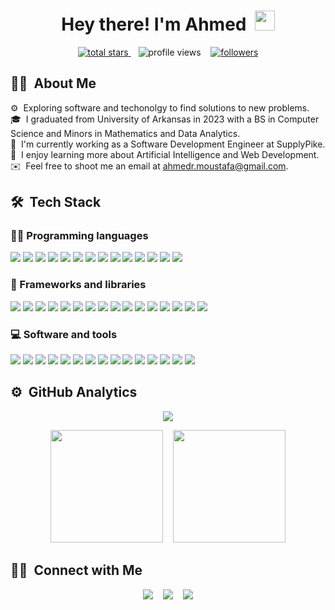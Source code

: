  <h1 align="center">
  Hey there! I'm Ahmed&nbsp
 <img src="https://media.giphy.com/media/hvRJCLFzcasrR4ia7z/giphy.gif" width="32">
 </h1>

<p align="center">
  <a href="https://github.com/a-mufasa?tab=repositories&sort=stargazers">
    <img alt="total stars" title="Total stars on GitHub" src="https://custom-icon-badges.demolab.com/github/stars/a-mufasa?color=55960c&style=for-the-badge&labelColor=488207&logo=star"/>
  </a>
  &nbsp;&nbsp;
  <a>
   <img alt="profile views" title="Profile views" src="https://komarev.com/ghpvc/?username=a-mufasa&style=for-the-badge&color=red"/>
  </a>
  &nbsp;&nbsp;
  <a href="https://github.com/a-mufasa?tab=followers">
    <img alt="followers" title="Follow me on Github" src="https://custom-icon-badges.demolab.com/github/followers/a-mufasa?color=236ad3&labelColor=1155ba&style=for-the-badge&logo=person-add&label=Follow&logoColor=white"/>
  </a>
 </p>

## 🕵️‍♂️ &nbsp;About Me

⚙ &nbsp;Exploring software and techonolgy to find solutions to new problems.\
🎓 &nbsp;I graduated from University of Arkansas in 2023 with a BS in Computer Science and Minors in Mathematics and Data Analytics.\
💼 &nbsp;I'm currently working as a Software Development Engineer at SupplyPike.\
🌱 &nbsp;I enjoy learning more about Artificial Intelligence and Web Development.\
✉️ &nbsp;Feel free to shoot me an email at ahmedr.moustafa@gmail.com.

## 🛠 &nbsp;Tech Stack

### 👨‍💻 Programming languages
<p>
  <a><img src="https://img.shields.io/badge/Jupyter-F37626.svg?logo=Jupyter&logoColor=white"/></a>
  <a><img src="https://img.shields.io/badge/C++-%2300599C.svg?logo=c%2B%2B&logoColor=white"/></a>
  <a><img src="https://img.shields.io/badge/Python-3670A0?logo=python&logoColor=ffdd54"/></a>
  <a><img src="https://img.shields.io/badge/R-%23276DC3.svg?logo=r&logoColor=white"/></a>
  <a><img src="https://img.shields.io/badge/TypeScript-%23007ACC.svg?logo=typescript&logoColor=white"/></a>
  <a><img src="https://img.shields.io/badge/CSS-1572B6.svg?logo=css3&logoColor=white"></a>
  <a><img src="https://img.shields.io/badge/HTML-E34F26.svg?logo=html5&logoColor=white"></a>
  <a><img src="https://custom-icon-badges.demolab.com/badge/Java-007396.svg?logo=java&logoColor=white"></a>
  <a><img src="https://img.shields.io/badge/JavaScript-F7DF1E.svg?logo=javascript&logoColor=black"></a>
  <a><img src="https://custom-icon-badges.demolab.com/badge/SQL-025E8C.svg?logo=database&logoColor=white"></a>
  <a><img src="https://img.shields.io/badge/LaTeX-008080.svg?logo=LaTeX&logoColor=white"></a>
  <a><img src="https://img.shields.io/badge/Node.js-43853D.svg?logo=node.js&logoColor=white"/></a>
  <a><img src="https://img.shields.io/badge/Markdown-%23000000.svg?logo=markdown&logoColor=white"/></a>
  <a><img src="https://img.shields.io/badge/Dart-%230175C2.svg?logo=dart&logoColor=white"/></a>
</p>
  
### 🧰 Frameworks and libraries
<p>
  <a><img src="https://img.shields.io/badge/React-20232a.svg?logo=react&logoColor=%2361DAFB"/></a>
  <a><img src="https://img.shields.io/badge/Vite-bb34fe.svg?logo=vite&logoColor=gold"/></a>
  <a><img src="https://img.shields.io/badge/NumPy-013243.svg?logo=numpy&logoColor=white"/></a>
  <a><img src="https://img.shields.io/badge/Bootstrap-7952B3.svg?logo=bootstrap&logoColor=white"/></a>
  <a><img src="https://img.shields.io/badge/Flutter-%2302569B.svg?logo=Flutter&logoColor=white"/></a>
  <a><img src="https://img.shields.io/badge/jQuery-%230769AD.svg?logo=jquery&logoColor=white"/></a>
  <a><img src="https://img.shields.io/badge/MUI-%230081CB.svg?logo=mui&logoColor=white"/></a>
  <a><img src="https://img.shields.io/badge/ROS-%230A0FF9.svg?logo=ros&logoColor=white"/></a>
  <a><img src="https://img.shields.io/badge/Redux-%23593d88.svg?logo=redux&logoColor=white"/></a>
  <a><img src="https://img.shields.io/badge/TailwindCSS-%2338B2AC.svg?logo=tailwind-css&logoColor=white"/></a>
  <a><img src="https://img.shields.io/badge/Postgres-%23316192.svg?logo=postgresql&logoColor=white"/></a>
  <a><img src="https://img.shields.io/badge/Keras-%23D00000.svg?logo=Keras&logoColor=white"/></a>
  <a><img src="https://img.shields.io/badge/Matplotlib-%23ffffff.svg?logo=Matplotlib&logoColor=black"/></a>
  <a><img src="https://img.shields.io/badge/Pandas-%23150458.svg?logo=pandas&logoColor=white"/></a>
  <a><img src="https://img.shields.io/badge/scikit--learn-%23F7931E.svg?logo=scikit-learn&logoColor=white"/></a>
  <a><img src="https://img.shields.io/badge/TensorFlow-%23FF6F00.svg?logo=TensorFlow&logoColor=white"/></a>
</p>

### 💻 Software and tools
<p>
  <a><img src="https://img.shields.io/badge/-Discord-5865F2.svg?logo=discord&logoColor=white"/></a>
  <a><img src="https://img.shields.io/badge/Git-F05033.svg?logo=git&logoColor=white"/></a>
  <a><img src="https://img.shields.io/badge/GitHub-%23121011.svg?logo=github&logoColor=white"/></a>
  <a><img src="https://img.shields.io/badge/-Stack%20Overflow-FE7A16?logo=stack-overflow&logoColor=white"/></a>
  <a><img src="https://img.shields.io/badge/Visual%20Studio%20Code-0078d7.svg?logo=visual-studio-code&logoColor=white"/></a>
  <a><img src="https://img.shields.io/badge/Docker-%230db7ed.svg?logo=docker&logoColor=white"/></a>
  <a><img src="https://img.shields.io/badge/ESLint-4B3263?logo=eslint&logoColor=white"/></a>
  <a><img src="https://img.shields.io/badge/Kubernetes-%23326ce5.svg?logo=kubernetes&logoColor=white"/></a>
  <a><img src="https://img.shields.io/badge/Jira-%230A0FFF.svg?logo=jira&logoColor=white"/></a>
  <a><img src="https://img.shields.io/badge/Trello-%23026AA7.svg?logo=Trello&logoColor=white"/></a>
  <a><img src="https://img.shields.io/badge/Postman-FF6C37?logo=postman&logoColor=white"/></a>
  <a><img src="https://img.shields.io/badge/Slack-4A154B?logo=slack&logoColor=white"/></a>
  <a><img src="https://img.shields.io/badge/Sentry-362F5E?logo=sentry&logoColor=white"/></a>
  <a><img src="https://img.shields.io/badge/AWS-%23FF9900.svg?logo=amazon-aws&logoColor=white"/></a>
  <a><img src="https://img.shields.io/badge/Amazon S3-438a25?logo=amazons3&logoColor=white"/></a>
</p>

## ⚙️ &nbsp;GitHub Analytics

<p align="center">
    <img src="https://streak-stats.demolab.com/?user=a-mufasa&theme=dark"/>
</p>
<p align="center">
  <img height="180em" src="https://github-readme-stats-eight-theta.vercel.app/api?username=a-mufasa&show_icons=true&theme=dark&include_all_commits=true&count_private=true"/>
&nbsp;&nbsp;
  <img height="180em" src="https://github-readme-stats-eight-theta.vercel.app/api/top-langs/?username=a-mufasa&layout=compact&langs_count=8&theme=dark"/>
</p>

## 🤝🏻 &nbsp;Connect with Me

<p align="center">
  <a href="https://www.linkedin.com/in/ahmed-r-moustafa/"><img src="https://img.shields.io/badge/-Ahmed%20Moustafa-0077B5?style=flat&logo=Linkedin&logoColor=white"/></a>
  &nbsp;&nbsp;
  <a href="mailto:ahmedr.moustafa@gmail.com"><img src="https://img.shields.io/badge/-ahmedr.moustafa@gmail.com-D14836?style=flat&logo=Gmail&logoColor=white"/></a>
  &nbsp;&nbsp;
  <a href="https://www.instagram.com/_kingtut/"><img src="https://img.shields.io/badge/-@_kingtut-E4405F?style=flat&logo=Instagram&logoColor=white"/></a>
</p>

